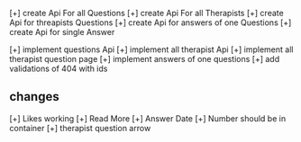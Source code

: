 [+] create Api For all Questions
[+] create Api For all Therapists
[+] create Api for threapists Questions
[+] create Api for answers of one Questions
[+] create Api for single Answer

[+] implement questions Api
[+] implement all therapist Api
[+] implement all therapist question page
[+] implement answers of one questions
[+] add validations of 404 with ids

## changes
[+] Likes working
[+] Read More
[+] Answer Date
[+] Number should be in container
[+] therapist question arrow